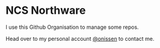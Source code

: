 # NCS Northware
I use this Github Organisation to manage some repos.

Head over to my personal account [@onissen](http://github.com/onissen) to contact me.
